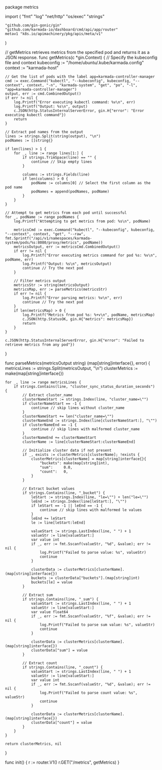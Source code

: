package metrics

import (
	"fmt"
	"log"
	"net/http"
	"os/exec"
	"strings"

	"github.com/gin-gonic/gin"
	"github.com/karmada-io/dashboard/cmd/api/app/router"
	metav1 "k8s.io/apimachinery/pkg/apis/meta/v1"
)

// getMetrics retrieves metrics from the specified pod and returns it as a JSON response.
func getMetrics(c *gin.Context) {
	// Specify the kubeconfig file and context
	kubeconfig := "/home/ubuntu/.kube/karmada.config"
	context := "karmada-host"

	// Get the list of pods with the label app=karmada-controller-manager
	cmd := exec.Command("kubectl", "--kubeconfig", kubeconfig, "--context", context, "-n", "karmada-system", "get", "po", "-l", "app=karmada-controller-manager")
	output, err := cmd.CombinedOutput()
	if err != nil {
		log.Printf("Error executing kubectl command: %v\n", err)
		log.Printf("Output: %s\n", output)
		c.JSON(http.StatusInternalServerError, gin.H{"error": "Error executing kubectl command"})
		return
	}

	// Extract pod names from the output
	lines := strings.Split(string(output), "\n")
	podNames := []string{}

	if len(lines) > 1 {
		for _, line := range lines[1:] {
			if strings.TrimSpace(line) == "" {
				continue // Skip empty lines
			}

			columns := strings.Fields(line)
			if len(columns) > 0 {
				podName := columns[0] // Select the first column as the pod name
				podNames = append(podNames, podName)
			}
		}
	}

	// Attempt to get metrics from each pod until successful
	for _, podName := range podNames {
		log.Printf("Attempting to get metrics from pod: %s\n", podName)

		metricsCmd := exec.Command("kubectl", "--kubeconfig", kubeconfig, "--context", context, "get", "--raw", fmt.Sprintf("/api/v1/namespaces/karmada-system/pods/%s:8080/proxy/metrics", podName))
		metricsOutput, err := metricsCmd.CombinedOutput()
		if err != nil {
			log.Printf("Error executing metrics command for pod %s: %v\n", podName, err)
			log.Printf("Output: %s\n", metricsOutput)
			continue // Try the next pod
		}

		// Filter metrics output
		metricsStr := string(metricsOutput)
		metricsMap, err := parseMetrics(metricsStr)
		if err != nil {
			log.Printf("Error parsing metrics: %v\n", err)
			continue // Try the next pod
		}
		if len(metricsMap) > 0 {
			log.Printf("Metrics from pod %s: %+v\n", podName, metricsMap)
			c.JSON(http.StatusOK, gin.H{"metrics": metricsMap})
			return
		}
	}

	c.JSON(http.StatusInternalServerError, gin.H{"error": "Failed to retrieve metrics from any pod"})
}

func parseMetrics(metricsOutput string) (map[string]interface{}, error) {
	metricsLines := strings.Split(metricsOutput, "\n")
	clusterMetrics := make(map[string]interface{})

	for _, line := range metricsLines {
		if strings.Contains(line, "cluster_sync_status_duration_seconds") {
			// Extract cluster_name
			clusterNameStart := strings.Index(line, "cluster_name=\"")
			if clusterNameStart == -1 {
				continue // skip lines without cluster_name
			}
			clusterNameStart += len("cluster_name=\"")
			clusterNameEnd := strings.Index(line[clusterNameStart:], "\"")
			if clusterNameEnd == -1 {
				continue // skip lines with malformed cluster_name
			}
			clusterNameEnd += clusterNameStart
			clusterName := line[clusterNameStart:clusterNameEnd]

			// Initialize cluster data if not present
			if _, exists := clusterMetrics[clusterName]; !exists {
				clusterMetrics[clusterName] = map[string]interface{}{
					"buckets": make(map[string]int),
					"sum":     0.0,
					"count":   0,
				}
			}

			// Extract bucket values
			if strings.Contains(line, "_bucket") {
				leStart := strings.Index(line, "le=\"") + len("le=\"")
				leEnd := strings.Index(line[leStart:], "\"")
				if leStart == -1 || leEnd == -1 {
					continue // skip lines with malformed le values
				}
				leEnd += leStart
				le := line[leStart:leEnd]

				valueStart := strings.LastIndex(line, " ") + 1
				valueStr := line[valueStart:]
				var value int
				if _, err := fmt.Sscanf(valueStr, "%d", &value); err != nil {
					log.Printf("Failed to parse value: %s", valueStr)
					continue
				}

				clusterData := clusterMetrics[clusterName].(map[string]interface{})
				buckets := clusterData["buckets"].(map[string]int)
				buckets[le] = value
			}

			// Extract sum
			if strings.Contains(line, "_sum") {
				valueStart := strings.LastIndex(line, " ") + 1
				valueStr := line[valueStart:]
				var value float64
				if _, err := fmt.Sscanf(valueStr, "%f", &value); err != nil {
					log.Printf("Failed to parse sum value: %s", valueStr)
					continue
				}

				clusterData := clusterMetrics[clusterName].(map[string]interface{})
				clusterData["sum"] = value
			}

			// Extract count
			if strings.Contains(line, "_count") {
				valueStart := strings.LastIndex(line, " ") + 1
				valueStr := line[valueStart:]
				var value int
				if _, err := fmt.Sscanf(valueStr, "%d", &value); err != nil {
					log.Printf("Failed to parse count value: %s", valueStr)
					continue
				}

				clusterData := clusterMetrics[clusterName].(map[string]interface{})
				clusterData["count"] = value
			}
		}
	}

	return clusterMetrics, nil
}

func init() {
	r := router.V1()
	r.GET("/metrics", getMetrics)
}

